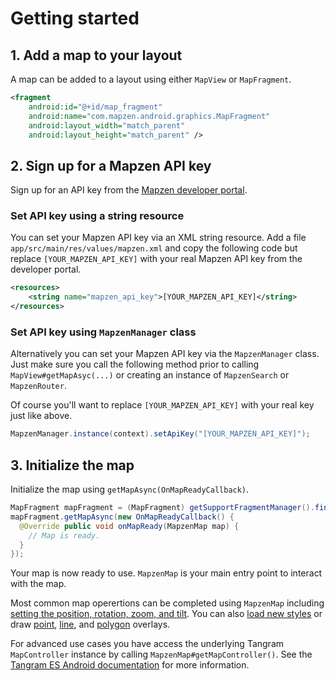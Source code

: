 # Getting started

## 1. Add a map to your layout

A map can be added to a layout using either `MapView` or `MapFragment`.

```xml
<fragment
    android:id="@+id/map_fragment"
    android:name="com.mapzen.android.graphics.MapFragment"
    android:layout_width="match_parent"
    android:layout_height="match_parent" />
```

## 2. Sign up for a Mapzen API key

Sign up for an API key from the [Mapzen developer portal](https://mapzen.com/developers).

### Set API key using a string resource

You can set your Mapzen API key via an XML string resource. Add a file `app/src/main/res/values/mapzen.xml` and copy the following code but replace `[YOUR_MAPZEN_API_KEY]` with your real Mapzen API key from the developer portal.

```xml
<resources>
    <string name="mapzen_api_key">[YOUR_MAPZEN_API_KEY]</string>
</resources>
```

### Set API key using `MapzenManager` class

Alternatively you can set your Mapzen API key via the `MapzenManager` class. Just make sure you call the following method prior to calling `MapView#getMapAsyc(...)` or creating an instance of `MapzenSearch` or `MapzenRouter`.

Of course you'll want to replace `[YOUR_MAPZEN_API_KEY]` with your real key just like above.

```java
MapzenManager.instance(context).setApiKey("[YOUR_MAPZEN_API_KEY]");
```

## 3. Initialize the map

Initialize the map using `getMapAsync(OnMapReadyCallback)`.

```java
MapFragment mapFragment = (MapFragment) getSupportFragmentManager().findFragmentById(R.id.map_fragment);
mapFragment.getMapAsync(new OnMapReadyCallback() {
  @Override public void onMapReady(MapzenMap map) {
    // Map is ready.
  }
});
```

Your map is now ready to use. `MapzenMap` is your main entry point to interact with the map.

Most common map operertions can be completed using `MapzenMap` including [setting the position, rotation, zoom, and tilt](https://mapzen.com/documentation/android/basic-functions/). You can also [load new styles](https://mapzen.com/documentation/android/styles/) or draw [point](https://mapzen.com/documentation/android/add-features/), [line](https://mapzen.com/documentation/android/add-features/), and [polygon](https://mapzen.com/documentation/android/add-features/) overlays.

For advanced use cases you have access the underlying Tangram `MapController` instance by calling `MapzenMap#getMapController()`. See the [Tangram ES Android documentation](https://mapzen.com/documentation/tangram/Android-API/) for more information.
